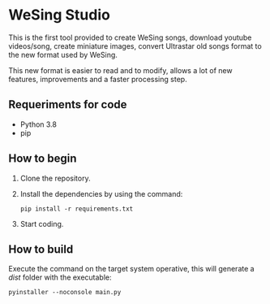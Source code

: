 # WeSing Studio
This is the first tool provided to create WeSing songs, download youtube videos/song, create miniature images, convert Ultrastar old songs format to the new format used by WeSing.

This new format is easier to read and to modify, allows a lot of new features, improvements and a faster processing step.

## Requeriments for code
* Python 3.8
* pip

## How to begin
1. Clone the repository. 

2. Install the dependencies by using the command: 

    ``pip install -r requirements.txt``
3. Start coding.

## How to build

Execute the command on the target system operative, this will generate a *dist* folder with the executable:

``pyinstaller --noconsole main.py``
